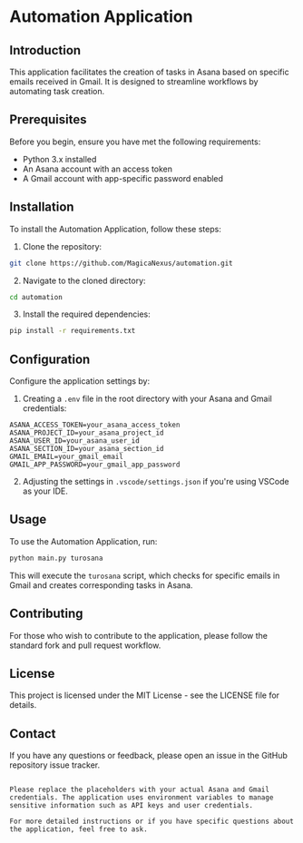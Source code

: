 # Automation Application

## Introduction

This application facilitates the creation of tasks in Asana based on specific emails received in Gmail. It is designed to streamline workflows by automating task creation.

## Prerequisites

Before you begin, ensure you have met the following requirements:

- Python 3.x installed
- An Asana account with an access token
- A Gmail account with app-specific password enabled

## Installation

To install the Automation Application, follow these steps:

1. Clone the repository:

```bash
git clone https://github.com/MagicaNexus/automation.git
```

2. Navigate to the cloned directory:

```bash
cd automation
```

3. Install the required dependencies:

```bash
pip install -r requirements.txt
```

## Configuration

Configure the application settings by:

1. Creating a `.env` file in the root directory with your Asana and Gmail credentials:

```plaintext
ASANA_ACCESS_TOKEN=your_asana_access_token
ASANA_PROJECT_ID=your_asana_project_id
ASANA_USER_ID=your_asana_user_id
ASANA_SECTION_ID=your_asana_section_id
GMAIL_EMAIL=your_gmail_email
GMAIL_APP_PASSWORD=your_gmail_app_password
```

2. Adjusting the settings in `.vscode/settings.json` if you're using VSCode as your IDE.

## Usage

To use the Automation Application, run:

```bash
python main.py turosana
```

This will execute the `turosana` script, which checks for specific emails in Gmail and creates corresponding tasks in Asana.

## Contributing

For those who wish to contribute to the application, please follow the standard fork and pull request workflow.

## License

This project is licensed under the MIT License - see the LICENSE file for details.

## Contact

If you have any questions or feedback, please open an issue in the GitHub repository issue tracker.

```

Please replace the placeholders with your actual Asana and Gmail credentials. The application uses environment variables to manage sensitive information such as API keys and user credentials.

For more detailed instructions or if you have specific questions about the application, feel free to ask.
```
